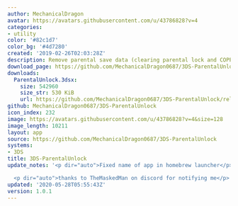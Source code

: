 ```yaml
---
author: MechanicalDragon
avatar: https://avatars.githubusercontent.com/u/43786828?v=4
categories:
- utility
color: '#82c1d7'
color_bg: '#4d7280'
created: '2019-02-26T02:03:28Z'
description: Remove parental save data (clearing parental lock and COPPA)
download_page: https://github.com/MechanicalDragon0687/3DS-ParentalUnlock/releases
downloads:
  ParentalUnlock.3dsx:
    size: 542960
    size_str: 530 KiB
    url: https://github.com/MechanicalDragon0687/3DS-ParentalUnlock/releases/download/1.0.1/ParentalUnlock.3dsx
github: MechanicalDragon0687/3DS-ParentalUnlock
icon_index: 232
image: https://avatars.githubusercontent.com/u/43786828?v=4&size=128
image_length: 10211
layout: app
source: https://github.com/MechanicalDragon0687/3DS-ParentalUnlock
systems:
- 3DS
title: 3DS-ParentalUnlock
update_notes: '<p dir="auto">Fixed name of app in homebrew launcher</p>

  <p dir="auto">thanks to TheMaskedMan on discord for notifying me</p>'
updated: '2020-05-28T05:55:43Z'
version: 1.0.1
---
```

